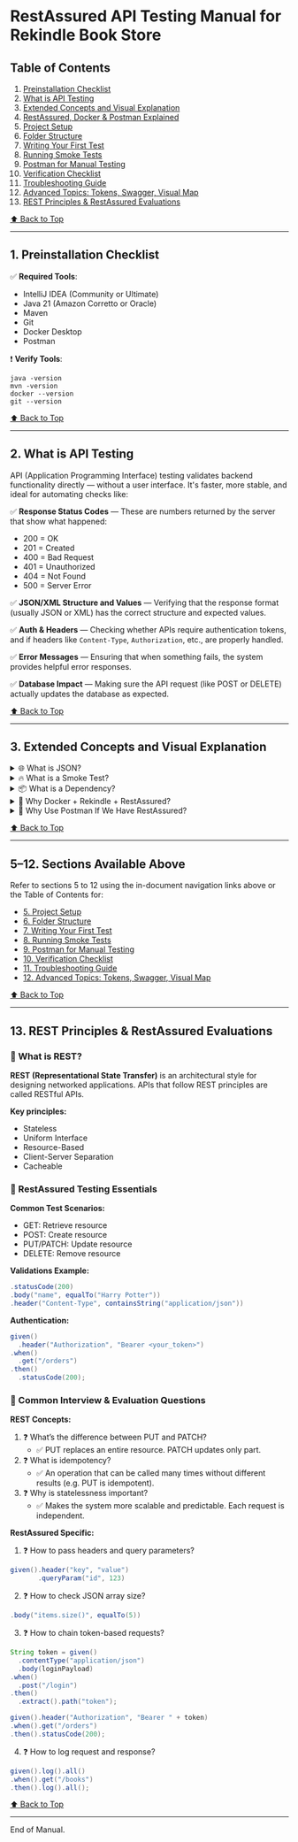 # RestAssured API Testing Manual for Rekindle Book Store

## Table of Contents
1. [Preinstallation Checklist](#1-preinstallation-checklist)
2. [What is API Testing](#2-what-is-api-testing)
3. [Extended Concepts and Visual Explanation](#3-extended-concepts-and-visual-explanation)
4. [RestAssured, Docker & Postman Explained](#4-restassured-docker--postman-explained)
5. [Project Setup](#5-project-setup)
6. [Folder Structure](#6-folder-structure)
7. [Writing Your First Test](#7-writing-your-first-test)
8. [Running Smoke Tests](#8-running-smoke-tests)
9. [Postman for Manual Testing](#9-postman-for-manual-testing)
10. [Verification Checklist](#10-verification-checklist)
11. [Troubleshooting Guide](#11-troubleshooting-guide)
12. [Advanced Topics: Tokens, Swagger, Visual Map](#12-advanced-topics-tokens-swagger-visual-map)
13. [REST Principles & RestAssured Evaluations](#13-rest-principles--restassured-evaluations)

[⬆️ Back to Top](#restassured-api-testing-manual-for-rekindle-book-store)

---

## 1. Preinstallation Checklist

✅ **Required Tools**:

- IntelliJ IDEA (Community or Ultimate)
- Java 21 (Amazon Corretto or Oracle)
- Maven
- Git
- Docker Desktop
- Postman

❗ **Verify Tools**:
```
java -version
mvn -version
docker --version
git --version
```

[⬆️ Back to Top](#table-of-contents)

---

## 2. What is API Testing

API (Application Programming Interface) testing validates backend functionality directly — without a user interface. It's faster, more stable, and ideal for automating checks like:

✅ **Response Status Codes** — These are numbers returned by the server that show what happened:
- 200 = OK
- 201 = Created
- 400 = Bad Request
- 401 = Unauthorized
- 404 = Not Found
- 500 = Server Error

✅ **JSON/XML Structure and Values** — Verifying that the response format (usually JSON or XML) has the correct structure and expected values.

✅ **Auth & Headers** — Checking whether APIs require authentication tokens, and if headers like `Content-Type`, `Authorization`, etc., are properly handled.

✅ **Error Messages** — Ensuring that when something fails, the system provides helpful error responses.

✅ **Database Impact** — Making sure the API request (like POST or DELETE) actually updates the database as expected.

[⬆️ Back to Top](#table-of-contents)

---

## 3. Extended Concepts and Visual Explanation

<details>
<summary>🌐 What is JSON?</summary>

JSON (JavaScript Object Notation) is a lightweight format used to transfer data between the client and server. It's like sending organized text. For example:
```json
{
  "id": 1,
  "title": "The Hobbit",
  "price": 12.99
}
```
</details>

<details>
<summary>🔥 What is a Smoke Test?</summary>

A smoke test is a **quick check** to make sure the main features or endpoints are working. It’s like turning on a machine to see if it powers up, before deeper testing. If a smoke test fails, we don’t bother with further tests.
</details>

<details>
<summary>📦 What is a Dependency?</summary>

In software, a dependency is a library your project **needs** to work. With Maven, you list dependencies in `pom.xml`. Example:
```xml
<dependency>
  <groupId>io.rest-assured</groupId>
  <artifactId>rest-assured</artifactId>
  <version>5.3.0</version>
</dependency>
```
</details>

<details>
<summary>🔄 Why Docker + Rekindle + RestAssured?</summary>

Imagine Rekindle is a digital bookstore with microservices for Orders, Books, Inventory, etc. Running all this manually would be complex.

1. **Docker** spins up PostgreSQL, Kafka, and all Rekindle services like mini-servers.
2. **Postman** helps test those APIs manually first, just like clicking buttons on a website.
3. **RestAssured** takes those same API calls and automates them. Instead of manual testing, you write Java tests.

Together:
- Docker = Runs the system
- Postman = Exploratory testing
- RestAssured + TestNG = Automated API testing
</details>

<details>
<summary>🤔 Why Use Postman If We Have RestAssured?</summary>

You might wonder, "Why use Postman at all?" Here’s the answer:
- Postman helps **test and explore** APIs when you're not ready to automate yet.
- It’s great for manual testing, debugging, and learning how endpoints behave.
- Once you're confident the API works manually, you **automate** the test using RestAssured.

Think of Postman as a **notepad and magnifying glass**, and RestAssured as a **robot tester** that repeats actions for you.
</details>

[⬆️ Back to Top](#table-of-contents)

---

## 5–12. Sections Available Above

Refer to sections 5 to 12 using the in-document navigation links above or the Table of Contents for:
- [5. Project Setup](#5-project-setup)
- [6. Folder Structure](#6-folder-structure)
- [7. Writing Your First Test](#7-writing-your-first-test)
- [8. Running Smoke Tests](#8-running-smoke-tests)
- [9. Postman for Manual Testing](#9-postman-for-manual-testing)
- [10. Verification Checklist](#10-verification-checklist)
- [11. Troubleshooting Guide](#11-troubleshooting-guide)
- [12. Advanced Topics: Tokens, Swagger, Visual Map](#12-advanced-topics-tokens-swagger-visual-map)

[⬆️ Back to Top](#table-of-contents)

---

## 13. REST Principles & RestAssured Evaluations

### 🧱 What is REST?

**REST (Representational State Transfer)** is an architectural style for designing networked applications. APIs that follow REST principles are called RESTful APIs.

**Key principles:**
- Stateless
- Uniform Interface
- Resource-Based
- Client-Server Separation
- Cacheable

### 🧪 RestAssured Testing Essentials

**Common Test Scenarios:**
- GET: Retrieve resource
- POST: Create resource
- PUT/PATCH: Update resource
- DELETE: Remove resource

**Validations Example:**
```java
.statusCode(200)
.body("name", equalTo("Harry Potter"))
.header("Content-Type", containsString("application/json"))
```

**Authentication:**
```java
given()
  .header("Authorization", "Bearer <your_token>")
.when()
  .get("/orders")
.then()
  .statusCode(200);
```

### 🧠 Common Interview & Evaluation Questions

**REST Concepts:**
1. ❓ What’s the difference between PUT and PATCH?
   - ✅ PUT replaces an entire resource. PATCH updates only part.
2. ❓ What is idempotency?
   - ✅ An operation that can be called many times without different results (e.g. PUT is idempotent).
3. ❓ Why is statelessness important?
   - ✅ Makes the system more scalable and predictable. Each request is independent.

**RestAssured Specific:**
1. ❓ How to pass headers and query parameters?
```java
given().header("key", "value")
       .queryParam("id", 123)
```
2. ❓ How to check JSON array size?
```java
.body("items.size()", equalTo(5))
```
3. ❓ How to chain token-based requests?
```java
String token = given()
  .contentType("application/json")
  .body(loginPayload)
.when()
  .post("/login")
.then()
  .extract().path("token");

given().header("Authorization", "Bearer " + token)
.when().get("/orders")
.then().statusCode(200);
```
4. ❓ How to log request and response?
```java
given().log().all()
.when().get("/books")
.then().log().all();
```

[⬆️ Back to Top](#table-of-contents)

---

End of Manual.

